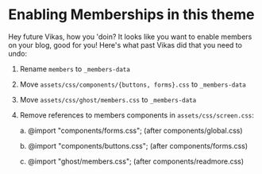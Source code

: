 # Enabling Memberships in this theme

Hey future Vikas, how you 'doin? It looks like you want to enable members on your blog, good for you! Here's what past Vikas did that you need to undo:

1. Rename `members` to `_members-data`

1. Move `assets/css/components/{buttons, forms}.css` to `_members-data`

1. Move `assets/css/ghost/members.css` to `_members-data`

1. Remove references to members components in `assets/css/screen.css`:

    a. @import "components/forms.css"; (after components/global.css)

    b. @import "components/buttons.css"; (after components/forms.css)

    c. @import "ghost/members.css"; (after components/readmore.css)
